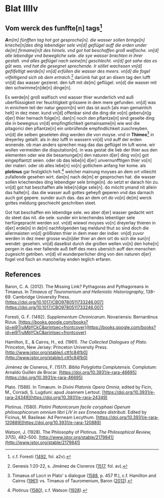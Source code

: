 # Blat IIIIv

## Vom werck des funffte[n] tags[^1]

***A**m[m] fünfften tag hot got gesproche[n]. die wasser sollen bringe[n] krieche[n]des ding lebendiger sele vn[d] geflügel auff die erden under de[m] firmame[n]t des himels. vnd got hat beschaffen groß walfische. vn[d] alle lebendige vnd bewegliche sele. die sye wasser brachten in ihrer gestalt. vnd alles geflügel nach seine[m] geschlecht. vn[d] got sahe das es gůt was. vnd hat die gesegnet sprechende.
Ir söllet wachssen vn[d] gefilfeltigt werde[n] vn[d] erfüllen die wasser des meers. vn[d] die fogel vilfeltigend sich ob dem ertraich*.[^2] darümb hat got an disem tag den lufft vn[d] das wasser gezieret. den luft mit de[m] geflügel. vn[d] die wasser mit den schwimme[n]de[n] dinge[n].

Es werde[n] groß walfisch vnd wasser thier wunderlich vnd auß uberflüssigkeit irer feuchtigkeit grössere in dem mere gefunden. vn[d] was in einichem teil der natur geporn[n] wirt das ist auch [als man gemainlich helt] in dez meer. kund vn[d] offenbar sind die ding die vo[n] geberu[n]g d[er] thier hernach folge[n]. dan[n] noch den pflantze[n] sind geselte ding die in bewegnus vn[d] empfingtlichkeit gemainsame[n] wie wol die pitagorici den pflantze[n] ein unbrüfende empfindlichkeit zuschreyben. vn[d] die selben geseleten ding werden die von moyse. vnd in **Thimeo**[^3] in dreyerley getailt. als in dez lufft in wassern vn[d] vnd auff der erden wonende. ob man anders sprechen mag das das geflügel im luft wone. wir wollen vermeiden die disputation[n]. in was gestat die lieb der thier aus den elementen oder wie die besamunge[n] den naturen d[er] ding vo[n] got eingepflantzt seien. oder ob das lebe[n] d[er] unvernunfftigen thier vo[n] der materi. oder ob alles lebe[n] vo[n] gotlichem anfang her kome. als **plotinus** gar festigklich helt.[^4] welcher mainung moyses an dem ort villeicht zufallende gesehen wirt. dan[n] nach de[m] er gesprochen hat. die wasser sollen kriechendes ding lebendiger sele bringe[n]. do setzt er darach hin zu. vn[d] got hat beschaffen alle lebe[n]dige sele[n]. do möcht ymand nit allein das halte[n]. das die wasser auß gottes geheyß geperen vnd das darnach auch got gepere. sunder auch das. das an dem ort do vo[n] de[m] werck gottes meldung geschiecht geschriben steet.

Got hat beschaffen ein lebendige sele. wo aber d[er] wasser gedacht wirt do steet das nit. die sele. sunder ein kriechendes lebentiger sele herfürgepracht werden sol. vn[d] wiewol moyses vo[n] dreyerlay thieren in d[er] erde[n] in de[n] nachfolgenden tag meldund thut so sind doch die allermaisten vn[d] größisten thier in dem meer der indier. vn[d] zuvor werden in dez meer grosse wu[n]der thier an dem ort do sich die sun[n] wendet: gesehen. vn[d] daselbst durch die großen wellen vo[n] den hohe[n] pergen in das mer fallende auß tieff des mers ubersich auff den menschen zugesicht getriben. vn[d] vil wunderperlicher ding von den naturen d[er] fogel vnd fisch an mancherlay enden teglich erfaren.

[^1]: c.f. Foresti ([1492](https://books.google.com/books?id=ei9TruMbYCkC&printsec=frontcover), fol. a2v).  
[^2]: Genesis 1:20-22, s. Jiménez de Cisneros ([1517](https://doi.org/10.3931/e-rara-46695), fol. av).    
[^3]: Timaeus of Locri in Plato' s dialogue ([1588](https://doi.org/10.3931/e-rara-24349), p. 457 ff.), c.f. Hamilton and Cairns ([1961](http://www.jstor.org/stable/j.ctt1c84fb0)) vs. Timaeus of Tauromenium, Baron ([2012](https://doi.org/10.1017/CBO9780511733246.007)).  
[^4]: Plotinus ([1580](https://doi.org/10.3931/e-rara-120889)), c.f. Watson ([1928](http://www.jstor.org/stable/2179841)).  


## References

Baron, C. A. (2012). The Missing Link? Pythagoras and Pythagoreans in Timaeus. In *Timaeus of Tauromenium and Hellenistic Historiography*, 138–69. Cambridge University Press. [https://doi.org/10.1017/CBO9780511733246.007](https://doi.org/10.1017/CBO9780511733246.007)

Foresti, G. F. (1492). *Supplementum Chronicarum*. Novariensis: Bernardinus Rizus. [https://books.google.com/books?id=ei9TruMbYCkC&printsec=frontcover](https://books.google.com/books?id=ei9TruMbYCkC&printsec=frontcover)

Hamilton, E., & Cairns, H., ed. (1961). *The Collected Dialogues of Plato*. Princeton, New Jersey: Princeton University Press. [http://www.jstor.org/stable/j.ctt1c84fb0](http://www.jstor.org/stable/j.ctt1c84fb0)

Jiménez de Cisneros, F. (1517). *Biblia Polyglotta Complutensis*. Complutum: Arnaldo Guillén de Brocar. [https://doi.org/10.3931/e-rara-46695](https://doi.org/10.3931/e-rara-46695)

Plato. (1588). In Timæum. In *Divini Platonis Opera Omnia*, edited by Ficin, M., Corradi, S. Lugduni: apud Joannem Lertout. [https://doi.org/10.3931/e-rara-24349](https://doi.org/10.3931/e-rara-24349)

Plotinus. (1580). *Plotini Platonicorum facile coryphaei Operum philosophicorum omnium libri LIV in sex Enneades distributi*. Edited by Ficinus, M. Basileae: Ad Perneam Lecythum. [https://doi.org/10.3931/e-rara-120889](https://doi.org/10.3931/e-rara-120889)

Watson, J. (1928). The Philosophy of Plotinus. *The Philosophical Review, 37*(5), 482–500. [http://www.jstor.org/stable/2179841](http://www.jstor.org/stable/2179841)
